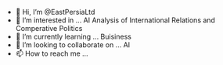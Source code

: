 - 👋 Hi, I’m @EastPersiaLtd
- 👀 I’m interested in ... AI Analysis of International Relations and Comperative Politics
- 🌱 I’m currently learning ... Buisiness
- 💞️ I’m looking to collaborate on ... AI
- 📫 How to reach me ...

<!---
EastPersiaLtd/EastPersiaLtd is a ✨ special ✨ repository because its `README.md` (this file) appears on your GitHub profile.
You can click the Preview link to take a look at your changes.
--->
